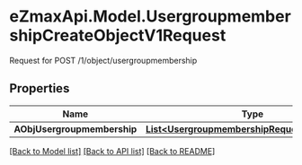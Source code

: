 # eZmaxApi.Model.UsergroupmembershipCreateObjectV1Request
Request for POST /1/object/usergroupmembership

## Properties

Name | Type | Description | Notes
------------ | ------------- | ------------- | -------------
**AObjUsergroupmembership** | [**List&lt;UsergroupmembershipRequestCompound&gt;**](UsergroupmembershipRequestCompound.md) |  | 

[[Back to Model list]](../README.md#documentation-for-models) [[Back to API list]](../README.md#documentation-for-api-endpoints) [[Back to README]](../README.md)

